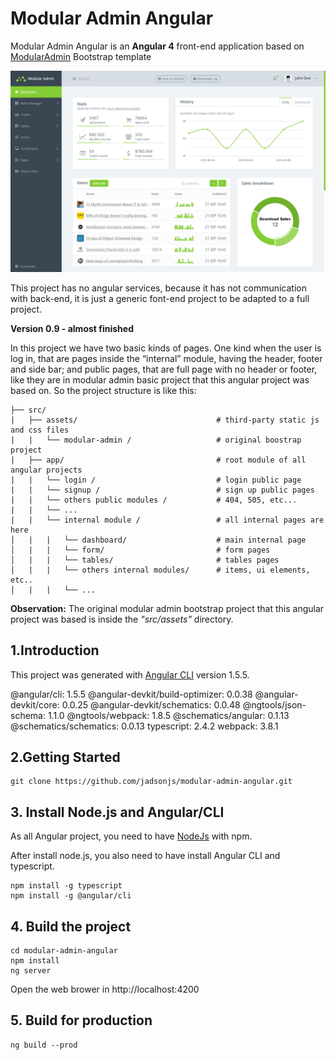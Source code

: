# Modular Admin Angular

Modular Admin Angular is an **Angular 4** front-end application based on [ModularAdmin](https://github.com/modularcode/modular-admin-html) Bootstrap template 


![Screenshot](https://github.com/jadsonjs/modular-admin-angular/blob/master/modular-admin-angular/src/assets/modular-admin/assets/demo.png)


This project has no angular services, because it has not communication with back-end, it is just a generic font-end project to be adapted to a full project.


**Version 0.9 - almost finished**


In this project we have two basic kinds of pages. One kind when the user is log in, that are pages inside the “internal” module, having the header, footer and side bar; and public pages, that are full page with no header or footer, like they are in modular admin basic project that this angular project was based on.
	So the project structure is like this:
	
```
├── src/
|   ├── assets/                               # third-party static js and css files
|   |   └── modular-admin /                   # original boostrap project                          
|   ├── app/                                  # root module of all angular projects
|   |   └── login /                           # login public page
|   |   └── signup /                          # sign up public pages
|   |   └── others public modules /           # 404, 505, etc...
|   |   └── ...
|   |   └── internal module /                 # all internal pages are here
│   |   |   └── dashboard/                    # main internal page
│   |   |   └── form/                         # form pages
│   |   |   └── tables/                       # tables pages
│   |   |   └── others internal modules/      # items, ui elements, etc..
│   |   |   └── ...

```


**Observation:** The original modular admin bootstrap project that this angular project was based is inside the _"src/assets"_ directory.


## 1.Introduction

This project was generated with [Angular CLI](https://github.com/angular/angular-cli) version 1.5.5.

@angular/cli: 1.5.5
@angular-devkit/build-optimizer: 0.0.38
@angular-devkit/core: 0.0.25
@angular-devkit/schematics: 0.0.48
@ngtools/json-schema: 1.1.0
@ngtools/webpack: 1.8.5
@schematics/angular: 0.1.13
@schematics/schematics: 0.0.13
typescript: 2.4.2
webpack: 3.8.1


## 2.Getting Started

```
git clone https://github.com/jadsonjs/modular-admin-angular.git
```

## 3. Install Node.js and Angular/CLI

As all Angular project, you need to have [NodeJs](https://nodejs.org/en/) with npm. 

After install node.js, you also need to have install Angular CLI and typescript.

```
npm install -g typescript
npm install -g @angular/cli
```

## 4. Build the project

```
cd modular-admin-angular
npm install 
ng server
```

Open the web brower in http://localhost:4200


## 5. Build for production


```
ng build --prod
```
